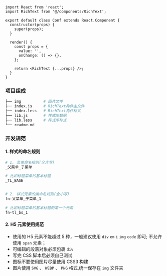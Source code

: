 

```tsx
import React from 'react';
import RichText from '@/components/RichText';

export default class Conf extends React.Component {
  constructor(props) {
    super(props);
  }

  render() {
    const props = {
      value: '',
      onChange: () => {},
    };

    return <RichText {...props} />;
  }
}
```

### 项目组成

```bash
├── img          # 图片文件
├── index.js     # RichText构件主文件
├── index.less   # RichText构件样式
├── lib.js       # 样式库数据
├── lib.less     # 样式库样式
└── readme.md
```

### 开发规范

#### 1. 样式的命名规则

```bash
# 1. 菜单命名规则(全大写)
_父菜单_子菜单

# 比如标题菜单的基本标题
_TL_BASE


# 2. 样式元素的类命名规则(全小写)
fn-父菜单_子菜单_1

# 比如标题菜单的基本标题的第一个元素
fn-tl_bs_1
```

#### 2. H5 元素使用规范

- 使用的 H5 元素不能超过 5 种，一般建议使用 `div` `em` `i` `img` `code` 即可; 不允许使用 `span` 元素；
- 可编辑的段落对象必须包裹 `div`
- 写完 CSS 脚本后必须自己测试
- 图标不要使用图片尽量使用 CSS3 构建
- 图片使用 `SVG` 、 `WEBP` 、 `PNG` 格式,统一保存在 `img` 文件夹
